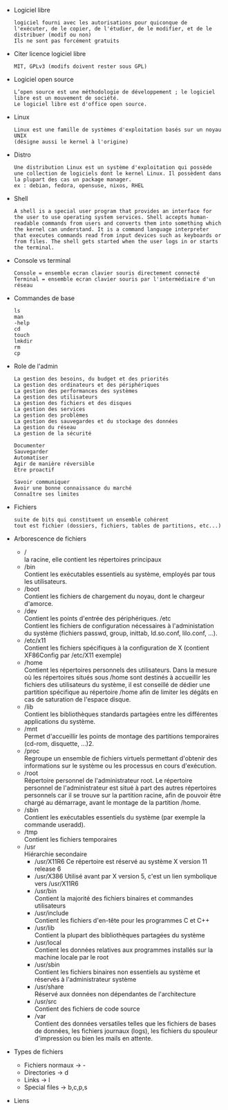 * Logiciel libre
    ```
    logiciel fourni avec les autorisations pour quiconque de l'exécuter, de le copier, de l'étudier, de le modifier, et de le distribuer (modif ou non)
    Ils ne sont pas forcément gratuits
    ```

* Citer licence logiciel libre
    ```
    MIT, GPLv3 (modifs doivent rester sous GPL)
    ```

* Logiciel open source
    ```
    L’open source est une méthodologie de développement ; le logiciel libre est un mouvement de société.
    Le logiciel libre est d'office open source.
    ```

* Linux 
    ```
    Linux est une famille de systèmes d'exploitation basés sur un noyau UNIX
    (désigne aussi le kernel à l'origine)
    ```

* Distro
    ```
    Une distribution Linux est un système d'exploitation qui possède une collection de logiciels dont le kernel Linux. Il possèdent dans la plupart des cas un package manager. 
    ex : debian, fedora, opensuse, nixos, RHEL
    ```

* Shell 
    ```
    A shell is a special user program that provides an interface for the user to use operating system services. Shell accepts human-readable commands from users and converts them into something which the kernel can understand. It is a command language interpreter that executes commands read from input devices such as keyboards or from files. The shell gets started when the user logs in or starts the terminal.
    ```

* Console vs terminal
    ```
    Console = ensemble ecran clavier souris directement connecté
    Terminal = ensemble ecran clavier souris par l'intermédiaire d'un réseau
    ```

* Commandes de base
    ```
    ls
    man
    -help
    cd
    touch
    lmkdir
    rm
    cp
    ```

* Role de l'admin
    ```
    La gestion des besoins, du budget et des priorités
    La gestion des ordinateurs et des périphériques
    La gestion des performances des systèmes
    La gestion des utilisateurs
    La gestion des fichiers et des disques
    La gestion des services
    La gestion des problèmes
    La gestion des sauvegardes et du stockage des données
    La gestion du réseau
    La gestion de la sécurité

    Documenter
    Sauvegarder
    Automatiser
    Agir de manière réversible
    Etre proactif

    Savoir communiquer
    Avoir une bonne connaissance du marché
    Connaître ses limites
    ```

* Fichiers
    ```
    suite de bits qui constituent un ensemble cohérent
    tout est fichier (dossiers, fichiers, tables de partitions, etc...)
    ```

* Arborescence de fichiers
    

    * /     
    la racine, elle contient les répertoires principaux
    * /bin      
    Contient les exécutables essentiels au système, employés par tous les utilisateurs.
    * /boot     
    Contient les fichiers de chargement du noyau, dont le chargeur d'amorce.
    * /dev      
    Contient les points d'entrée des périphériques.
    /etc        
    Contient les fichiers de configuration nécessaires à l'administation du système (fichiers passwd, group, inittab, ld.so.conf, lilo.conf, ...).
    * /etc/x11        
    Contient les fichiers spécifiques à la configuration de X (contient XF86Config par /etc/X11
    exemple)
    * /home     
    Contient les répertoires personnels des utilisateurs. Dans la mesure où les répertoires situés
    sous /home sont destinés à accueillir les fichiers des utilisateurs du système, il est conseillé
    de dédier une partition spécifique au répertoire /home afin de limiter les dégâts en cas de
    saturation de l'espace disque.
    * /lib       
    Contient les bibliothèques standards partagées entre les différentes applications du système.
    * /mnt      
    Permet d'accueillir les points de montage des partitions temporaires (cd-rom, disquette,
    ...)2.
    * /proc     
    Regroupe un ensemble de fichiers virtuels permettant d'obtenir des informations sur le
    système ou les processus en cours d'exécution.
    * /root      
    Répertoire personnel de l'administrateur root. Le répertoire personnel de l'administrateur
    est situé à part des autres répertoires personnels car il se trouve sur la partition racine, afin
    de pouvoir être chargé au démarrage, avant le montage de la partition /home.
    * /sbin         
    Contient les exécutables essentiels du système (par exemple la commande useradd).
    * /tmp          
    Contient les fichiers temporaires
    * /usr          
    Hiérarchie secondaire
        * /usr/X11R6 
        Ce répertoire est réservé au système X version 11 release 6
        * /usr/X386          Utilisé avant par X version 5, c'est un lien symbolique vers /usr/X11R6
        * /usr/bin          
        Contient la majorité des fichiers binaires et commandes utilisateurs
        * /usr/include      
        Contient les fichiers d'en-tête pour les programmes C et C++
        * /usr/lib          
        Contient la plupart des bibliothèques partagées du système
        * /usr/local        
        Contient les données relatives aux programmes installés sur la machine locale par le root
        * /usr/sbin         
        Contient les fichiers binaires non essentiels au système et réservés à l'administrateur système
        * /usr/share            
        Réservé aux données non dépendantes de l'architecture
        * /usr/src      
        Contient des fichiers de code source
        * /var          
        Contient des données versatiles telles que les fichiers de bases de données, les fichiers journaux (logs), les fichiers du spouleur d'impression ou bien les mails en attente.
    
* Types de fichiers
    * Fichiers normaux -> - 
    * Directories -> d
    * Links -> l
    * Special files -> b,c,p,s

* Liens
    